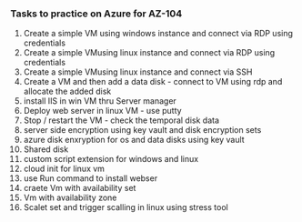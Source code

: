### Tasks to practice on Azure for AZ-104

1. Create a simple VM using windows instance and connect via RDP using credentials
2. Create a simple VMusing linux instance and connect via RDP using credentials
3. Create a simple VMusing linux instance and connect via SSH
4. Create a VM and then add a data disk - connect to VM using rdp and allocate the added disk
5. install IIS in win VM thru Server manager
6. Deploy web server in linux VM - use putty
7. Stop / restart the VM - check the temporal disk data
8. server side encryption using key vault and disk encryption sets
9. azure disk enxryption for os and data disks using key vault
10. Shared disk
11. custom script extension for windows and linux
12. cloud init for linux vm
13. use Run command to install webser
14. craete Vm with availability set
15. Vm with availability zone
16. Scalet set and trigger scalling in linux using stress tool
    
